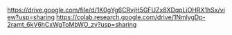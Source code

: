 https://drive.google.com/file/d/1K0gYg6CRvjH5GFUZx8XDqpLiOHRX1hSx/view?usp=sharing
https://colab.research.google.com/drive/1NmlygDp-2ramt_6kV6hCxWgToMbWO_zv?usp=sharing
